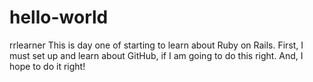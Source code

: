 # hello-world
rrlearner
This is day one of starting to learn about Ruby on Rails.
First, I must set up and learn about GitHub, if I am going to do this right.
And, I hope to do it right!

